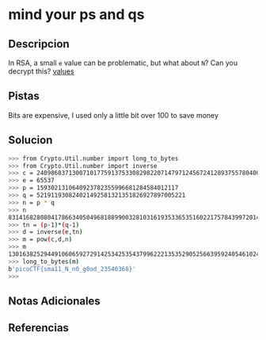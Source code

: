 # mind your ps and qs

## Descripcion
In RSA, a small `e` value can be problematic, but what about `N`? Can you decrypt this? [values](https://mercury.picoctf.net/static/38f30029ab93478310e906d3d084a4c1/values)

## Pistas
Bits are expensive, I used only a little bit over 100 to save money

## Solucion 
```bash
>>> from Crypto.Util.number import long_to_bytes
>>> from Crypto.Util.number import inverse
>>> c = 240986837130071017759137533082982207147971245672412893755780400885108149004760496
>>> e = 65537
>>> p = 1593021310640923782355996681284584012117
>>> q = 521911930824021492581321351826927897005221
>>> n = p * q
>>> n
831416828080417866340504968188990032810316193533653516022175784399720141076262857
>>> tn = (p-1)*(q-1)
>>> d = inverse(e,tn)
>>> m = pow(c,d,n)
>>> m
13016382529449106065927291425342535437996222135352905256639592405461024281868413
>>> long_to_bytes(m)
b'picoCTF{sma11_N_n0_g0od_23540368}'
>>>
```

## Notas Adicionales

## Referencias
